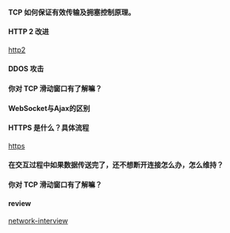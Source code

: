 #### TCP 如何保证有效传输及拥塞控制原理。
#### HTTP 2 改进
[http2](./http2.md)
#### DDOS 攻击
#### 你对 TCP 滑动窗口有了解嘛？
#### WebSocket与Ajax的区别
#### HTTPS 是什么？具体流程
[https](./https.md)
#### 在交互过程中如果数据传送完了，还不想断开连接怎么办，怎么维持？
#### 你对 TCP 滑动窗口有了解嘛？
#### review
[network-interview](https://juejin.cn/post/6988794419910541348)